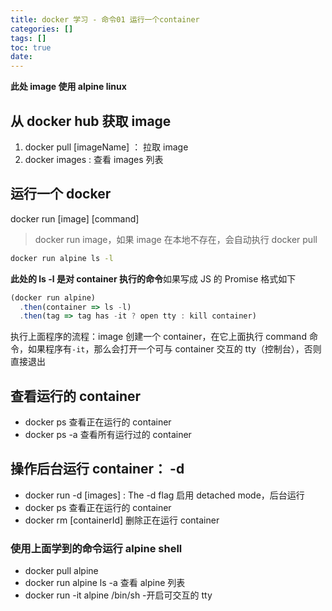 ```yaml
---
title: docker 学习 - 命令01 运行一个container
categories: []
tags: []
toc: true
date:
---
```


**此处 image 使用 alpine linux**

## 从 docker hub 获取 image

1. docker pull [imageName] ： 拉取 image
2. docker images : 查看 images 列表

## 运行一个 docker

docker run [image] [command]

> docker run image，如果 image 在本地不存在，会自动执行 docker pull

```bash
docker run alpine ls -l
```

**此处的 ls -l 是对 container 执行的命令**如果写成 JS 的 Promise 格式如下

```js
(docker run alpine)
  .then(container => ls -l)
  .then(tag => tag has -it ? open tty : kill container)
```

执行上面程序的流程：image 创建一个 container，在它上面执行 command 命令，如果程序有`-it`，那么会打开一个可与 container 交互的 tty（控制台），否则直接退出

## 查看运行的 container

- docker ps 查看正在运行的 container
- docker ps -a 查看所有运行过的 container

## 操作后台运行 container： **-d**

- docker run -d [images] : The -d flag 启用 detached mode，后台运行
- docker ps 查看正在运行的 container
- docker rm [containerId] 删除正在运行 container

### 使用上面学到的命令运行 alpine shell

- docker pull alpine
- docker run alpine ls -a 查看 alpine 列表
- docker run -it alpine /bin/sh -开启可交互的 tty
